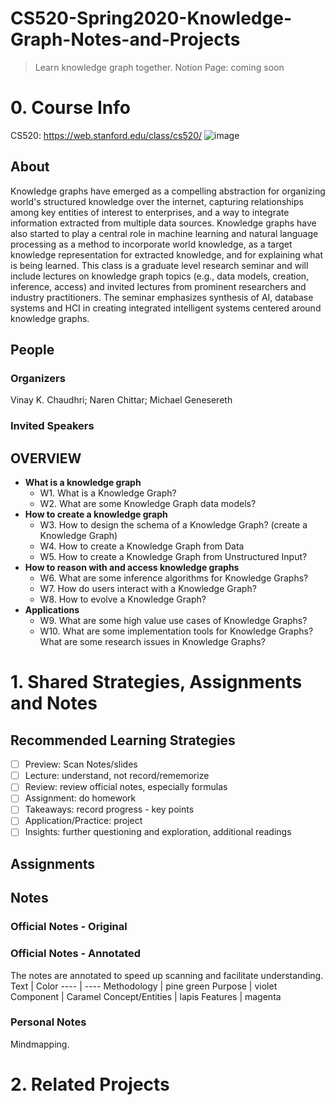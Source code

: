 # CS520-Spring2020-Knowledge-Graph-Notes-and-Projects
> Learn knowledge graph together.
> Notion Page: coming soon
# 0. Course Info

CS520: https://web.stanford.edu/class/cs520/
![image](https://user-images.githubusercontent.com/81023774/124049740-2072cf80-d9e7-11eb-927a-67a0ba8747d2.png)


## About
Knowledge graphs have emerged as a compelling abstraction for organizing world's structured knowledge over the internet, capturing relationships among key entities of interest to enterprises, and a way to integrate information extracted from multiple data sources. Knowledge graphs have also started to play a central role in machine learning and natural language processing as a method to incorporate world knowledge, as a target knowledge representation for extracted knowledge, and for explaining what is being learned. This class is a graduate level research seminar and will include lectures on knowledge graph topics (e.g., data models, creation, inference, access) and invited lectures from prominent researchers and industry practitioners. The seminar emphasizes synthesis of AI, database systems and HCI in creating integrated intelligent systems centered around knowledge graphs.
 

## People
### Organizers
Vinay K. Chaudhri; 
Naren Chittar; 
Michael Genesereth

### Invited Speakers



## OVERVIEW

- **What is a knowledge graph**
    - W1. What is a Knowledge Graph?
    - W2. What are some Knowledge Graph data models?
- **How to create a knowledge graph**
    - W3. How to design the schema of a Knowledge Graph? (create a Knowledge Graph)
    - W4. How to create a Knowledge Graph from Data
    - W5. How to create a Knowledge Graph from Unstructured Input?
- **How to reason with and access knowledge graphs**
    - W6. What are some inference algorithms for Knowledge Graphs?
    - W7. How do users interact with a Knowledge Graph?
    - W8. How to evolve a Knowledge Graph?
- **Applications**
    - W9. What are some high value use cases of Knowledge Graphs?
    - W10. What are some implementation tools for Knowledge Graphs? What are some research issues in Knowledge Graphs?





# 1. Shared Strategies, Assignments and Notes

## Recommended Learning Strategies
- [ ] Preview: Scan Notes/slides
- [ ] Lecture: understand, not record/rememorize
- [ ] Review: review official notes, especially formulas
- [ ] Assignment: do homework
- [ ] Takeaways: record progress - key points
- [ ] Application/Practice: project
- [ ] Insights: further questioning and exploration, additional readings

## Assignments

## Notes


### Official Notes - Original 
### Official Notes - Annotated
The notes are annotated to speed up scanning and facilitate understanding.
Text | Color
---- | ----
Methodology | pine green
Purpose | violet
Component | Caramel
Concept/Entities | lapis
Features | magenta


### Personal Notes
Mindmapping.

# 2. Related Projects







